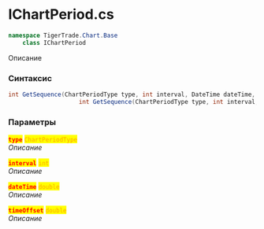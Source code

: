 
# IChartPeriod.cs
```csharp
namespace TigerTrade.Chart.Base  
    class IChartPeriod
```

Описание

### Синтаксис
```csharp
int GetSequence(ChartPeriodType type, int interval, DateTime dateTime, double timeOffset)
                    int GetSequence(ChartPeriodType type, int interval, double dateTime, double timeOffset)
```

### Параметры  
<mark style="color:red;">**`type`**</mark> <mark style="color:orange;">`ChartPeriodType`</mark>  
 *Описание*  
  
<mark style="color:red;">**`interval`**</mark> <mark style="color:orange;">`int`</mark>  
 *Описание*  
  
<mark style="color:red;">**`dateTime`**</mark> <mark style="color:orange;">`double`</mark>  
 *Описание*  
  
<mark style="color:red;">**`timeOffset`**</mark> <mark style="color:orange;">`double`</mark>  
 *Описание*  
  

                    
                    